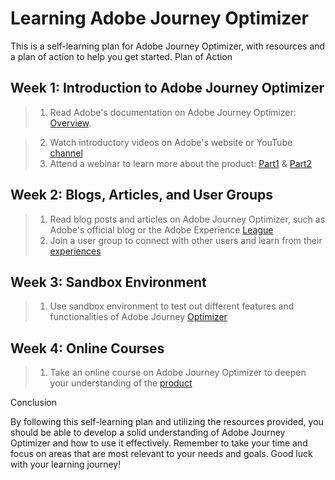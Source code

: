 # Learning Adobe Journey Optimizer

This is a self-learning plan for Adobe Journey Optimizer, with resources and a plan of action to help you get started.
Plan of Action

## Week 1: Introduction to Adobe Journey Optimizer

>1. Read Adobe's documentation on Adobe Journey Optimizer: [Overview](https://experienceleague.adobe.com/docs/journey-optimizer/using/get-started/get-started.html?lang=en).
    
>2. Watch introductory videos on Adobe's website or YouTube [channel](https://www.youtube.com/watch?v=nYyu7CrVp2M)
>3. Attend a webinar to learn more about the product: [Part1](https://experienceleague.adobe.com/docs/journey-optimizer-learn/tutorials/introduction-to-journey-optimizer/journey-optimizer-overview-part-1.html?lang=en) & [Part2](https://experienceleague.adobe.com/docs/journey-optimizer-learn/tutorials/introduction-to-journey-optimizer/journey-optimizer-overview-part-2.html?lang=en)

## Week 2: Blogs, Articles, and User Groups

>1. Read blog posts and articles on Adobe Journey Optimizer, such as Adobe's official blog or the Adobe Experience [League](https://experienceleaguecommunities.adobe.com/t5/journey-optimizer-blogs/bg-p/journey-optimizer-blogs)
>2. Join a user group to connect with other users and learn from their [experiences](https://experienceleaguecommunities.adobe.com/t5/adobe-journey-optimizer/ct-p/journey-optimizer)

## Week 3: Sandbox Environment

>1. Use sandbox environment to test out different features and functionalities of Adobe Journey [Optimizer](https://experienceleague.adobe.com/docs/journey-optimizer/using/access-control/sandboxes.html?lang=en)

## Week 4: Online Courses

>1. Take an online course on Adobe Journey Optimizer to deepen your understanding of the [product](https://learning.adobe.com/catalog.html?products=Journey%20Optimizer)

Conclusion

By following this self-learning plan and utilizing the resources provided, you should be able to develop a solid understanding of Adobe Journey Optimizer and how to use it effectively. Remember to take your time and focus on areas that are most relevant to your needs and goals. Good luck with your learning journey!
